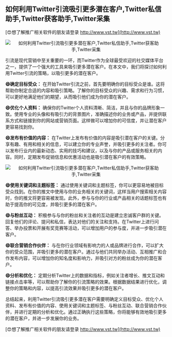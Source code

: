 ## **如何利用Twitter引流吸引更多潜在客户,Twitter私信助手,Twitter获客助手,Twitter采集**

[😍想了解推广相关软件的朋友请登录 http://www.vst.tw](http://www.vst.tw)

 <center><img src="https://vst.tw/MP4/tuiguang/png/8.png" alt="如何利用Twitter引流吸引更多潜在客户,Twitter私信助手,Twitter获客助手,Twitter采集"></center>

引流是现代营销中至关重要的一环，而Twitter作为全球最受欢迎的社交媒体平台之一，提供了一个强大的工具来吸引更多潜在客户。在本文中，我们将探讨如何利用Twitter引流的策略，以吸引更多的潜在客户。

**😄确定目标受众：**
在开始Twitter引流之前，首先要明确你的目标受众是谁。这将帮助你制定合适的内容和吸引策略。了解你的目标受众的兴趣、需求和行为习惯，可以更好地满足他们的期望，从而吸引他们成为你的潜在客户。

**😄优化个人资料：**
确保你的Twitter个人资料清晰、简洁，并且与你的品牌形象一致。使用专业的头像和有吸引力的背景图片，准确描述你的业务或产品，并提供联系方式和链接到你的网站或营销页面。这样做可以增加你的可信度，并让潜在客户更容易找到你。

**😄发布有价值的内容：**
在Twitter上发布有价值的内容是吸引潜在客户的关键。分享有趣、有用和相关的信息，可以建立你的专业声誉，并吸引更多的关注者。你可以发布行业内的最新动态、实用的技巧和建议，以及与你的产品或服务相关的内容。同时，定期发布促销信息和优惠活动也是吸引潜在客户的有效策略。

 <center><img src="https://vst.tw/MP4/tuiguang/png/2.png" alt="如何利用Twitter引流吸引更多潜在客户,Twitter私信助手,Twitter获客助手,Twitter采集"></center>

**😄使用关键词和主题标签：**
通过使用关键词和主题标签，你可以更容易地被目标受众找到。在你的推文中使用与你的业务相关的关键词，这样当用户搜索相关内容时，你的推文将更容易被发现。此外，参与与你的行业或产品相关的话题标签也有助于提高你的可见度，并吸引更多的潜在客户。

**😄与粉丝互动：**
积极参与与你的粉丝和关注者的互动是建立忠诚客户群的关键。回复他们的评论、提问和私信，表达对他们的关注和支持。在Twitter上进行问答、举办投票和开展有奖竞赛等活动，可以增加用户的参与度，并进一步吸引潜在客户。

**😄联合营销合作伙伴：**
与在你行业领域有影响力的人或品牌进行合作，可以扩大你的受众范围，并吸引更多的潜在客户。通过与他们共同举办活动、互相推广和合作发布内容，可以增加你的知名度和影响力，并吸引对方的粉丝成为你的潜在客户。

**😄分析和优化：**
定期分析Twitter上的数据和指标，例如关注者增长、推文互动和链接点击率等，可以帮助你了解你的引流策略的效果。根据数据结果进行优化，调整你的策略和内容，以提高引流效果并吸引更多的潜在客户。

总结起来，利用Twitter引流吸引更多潜在客户需要明确定义目标受众、优化个人资料、发布有价值的内容、使用关键词和主题标签、与粉丝互动、联合营销合作伙伴，并进行定期的分析和优化。通过正确执行这些策略，你将能够有效地吸引更多的潜在客户，并进一步发展你的业务。

[😍想了解推广相关软件的朋友请登录 http://www.vst.tw](http://www.vst.tw)



